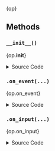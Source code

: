 
{op}

<!---
This file is auto-generated using:
node .scripts/generate-python-operator-doc.js
-->

## Methods

### `__init__()`

{op.__init__}

<details>
  <summary>Source Code</summary>

```python
{op.__init__.source_code}
```

</details>

### `.on_event(...)`

{op.on_event}

<details>
  <summary>Source Code</summary>

```python

{op.on_event.source_code}
```

</details>


### `.on_input(...)`

{op.on_input}

<details>
  <summary>Source Code</summary>

```python

{op.on_input.source_code}
```

</details>




<!---
This file is auto-generated using:
node .scripts/generate-python-operator-doc.js
-->
